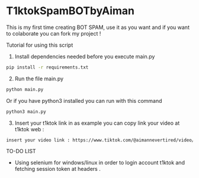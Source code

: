 # T1ktokSpamBOTbyAiman
This is my first time creating BOT SPAM, use it as you want and if you want to colaborate you can fork my project !


Tutorial for using this script 

1. Install dependencies needed before you execute main.py
```bash
pip install -r requirements.txt
```
2. Run the file main.py
```bash
python main.py 
```
Or if you have python3 installed you can run with this command 
```bash
python3 main.py
```
3. Insert your t1ktok link in as example you can copy link your video at t1ktok web :
```bash
insert your video link : https://www.tiktok.com/@aimannevertired/video/7250677341041593602?lang=en
``` 
TO-DO LIST
- Using selenium for windows/linux in order to login account t1ktok and fetching session token at headers .

